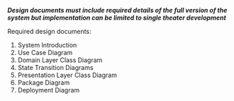 ***Design documents must include required details of the full version of the system but implementation can be limited to single theater development***

Required design documents:
1. System Introduction
2. Use Case Diagram
3. Domain Layer Class Diagram
4. State Transition Diagrams
5. Presentation Layer Class Diagram
6. Package Diagram
7. Deployment Diagram
